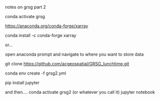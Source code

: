 notes on grsg part 2

conda activate grsg

https://anaconda.org/conda-forge/xarray

conda install -c conda-forge xarray

or...

open anaconda prompt and navigate to where you want to store data

git clone https://github.com/acgeospatial/GRSG_lunchtime.git

conda env create -f grsg2.yml

pip install jupyter


and then....
conda activate grsg2 (or whatever you call it)
jupyter notebook